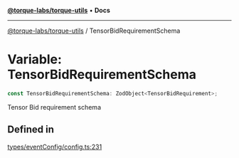 [**@torque-labs/torque-utils**](../README.md) • **Docs**

***

[@torque-labs/torque-utils](../README.md) / TensorBidRequirementSchema

# Variable: TensorBidRequirementSchema

```ts
const TensorBidRequirementSchema: ZodObject<TensorBidRequirement>;
```

Tensor Bid requirement schema

## Defined in

[types/eventConfig/config.ts:231](https://github.com/torque-labs/torque-utils/blob/3bd29ca22f900f1cf2686f7f240bf82e15337207/types/eventConfig/config.ts#L231)
